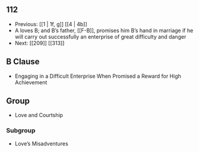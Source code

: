 ## 112
- Previous: [[1 | 1f, g]] [[4 | 4b]] 
- A loves B; and B’s father, [[F-B]], promises him B’s hand in marriage if he will carry out successfully an enterprise of great difficulty and danger
- Next: [[209]] [[313]] 

## B Clause
- Engaging in a Difficult Enterprise When Promised a Reward for High Achievement

## Group
- Love and Courtship

### Subgroup
- Love’s Misadventures

